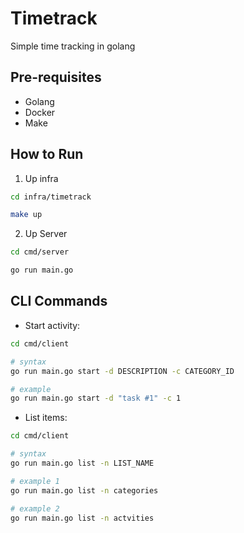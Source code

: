 # Timetrack 

Simple time tracking in golang

## Pre-requisites

- Golang
- Docker
- Make

## How to Run

1. Up infra

```bash
cd infra/timetrack

make up
```

2. Up Server

```bash
cd cmd/server

go run main.go
```

## CLI Commands

- Start activity:

```bash
cd cmd/client

# syntax
go run main.go start -d DESCRIPTION -c CATEGORY_ID

# example
go run main.go start -d "task #1" -c 1 
```

- List items:

```bash
cd cmd/client

# syntax
go run main.go list -n LIST_NAME

# example 1
go run main.go list -n categories

# example 2
go run main.go list -n actvities
```